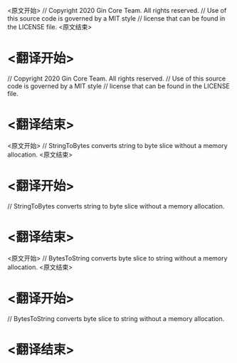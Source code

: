 
<原文开始>
// Copyright 2020 Gin Core Team. All rights reserved.
// Use of this source code is governed by a MIT style
// license that can be found in the LICENSE file.
<原文结束>

# <翻译开始>
// Copyright 2020 Gin Core Team. All rights reserved.
// Use of this source code is governed by a MIT style
// license that can be found in the LICENSE file.
# <翻译结束>


<原文开始>
// StringToBytes converts string to byte slice without a memory allocation.
<原文结束>

# <翻译开始>
// StringToBytes converts string to byte slice without a memory allocation.
# <翻译结束>


<原文开始>
// BytesToString converts byte slice to string without a memory allocation.
<原文结束>

# <翻译开始>
// BytesToString converts byte slice to string without a memory allocation.
# <翻译结束>

